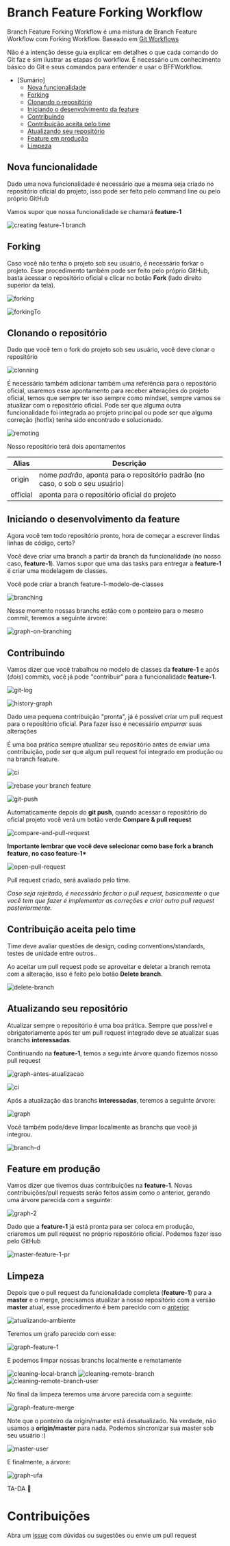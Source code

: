 # Branch Feature Forking Workflow

Branch Feature Forking Workflow é uma mistura de Branch Feature Workflow com Forking Workflow.
Baseado em [Git Workflows](https://www.atlassian.com/git/tutorials/comparing-workflows/gitflow-workflow/)

Não é a intenção desse guia explicar em detalhes o que cada comando do Git faz e sim ilustrar as etapas do workflow.
É necessário um conhecimento básico do Git e seus comandos para entender e usar o BFFWorkflow. 

* [Sumário]
  * [Nova funcionalidade](#nova-funcionalidade)
  * [Forking](#forking)
  * [Clonando o repositório](#clonando-o-repositório)
  * [Iniciando o desenvolvimento da feature](#iniciando-o-desenvolvimento-da-feature)
  * [Contribuindo](#contribuindo)
  * [Contribuição aceita pelo time](#contribuição-aceita-pelo-time)
  * [Atualizando seu repositório](#atualizando-seu-repositório)
  * [Feature em produção](#feature-em-produção)
  * [Limpeza](#limpeza)
  
## Nova funcionalidade

Dado uma nova funcionalidade é necessário que a mesma seja criado no repositório oficial do projeto, isso pode ser feito pelo command line ou pelo próprio GitHub

Vamos supor que nossa funcionalidade se chamará __feature-1__

![creating feature-1 branch](https://raw.githubusercontent.com/minutoseguros/branch-feature-forking-workflow/master/images/1-creating-branch-github.png)

## Forking

Caso você não tenha o projeto sob seu usuário, é necessário forkar o projeto.
Esse procedimento também pode ser feito pelo próprio GitHub, basta acessar o repositório oficial e clicar no botão __Fork__ (lado direito superior da tela).

![forking](https://raw.githubusercontent.com/minutoseguros/branch-feature-forking-workflow/master/images/2-forking-button.png)

![forkingTo](https://raw.githubusercontent.com/minutoseguros/branch-feature-forking-workflow/master/images/3-forking-to.png)

## Clonando o repositório

Dado que você tem o fork do projeto sob seu usuário, você deve clonar o repositório

![clonning](https://raw.githubusercontent.com/minutoseguros/branch-feature-forking-workflow/master/images/4-cloning-commandline.png)

É necessário também adicionar também uma referência para o repositório oficial, usaremos esse apontamento para receber alterações do projeto oficial, temos que sempre ter isso sempre como mindset, sempre vamos se atualizar com o repositório oficial. Pode ser que alguma outra funcionalidade foi integrada ao projeto principal ou pode ser que alguma correção (hotfix) tenha sido encontrado e solucionado.

![remoting](https://raw.githubusercontent.com/minutoseguros/branch-feature-forking-workflow/master/images/5-remote-add-official.png)

Nosso repositório terá dois apontamentos

Alias | Descrição
------------ | -------------
origin | nome *padrão*, aponta para o repositório padrão (no caso, o sob o seu usuário)
official | aponta para o repositório oficial do projeto

## Iniciando o desenvolvimento da feature

Agora você tem todo repositório pronto, hora de começar a escrever lindas linhas de código, certo?

Você deve criar uma branch a partir da branch da funcionalidade (no nosso caso, __feature-1__).
Vamos supor que uma das tasks para entregar a __feature-1__ é criar uma modelagem de classes. 

Você pode criar a branch feature-1-modelo-de-classes

![branching](https://raw.githubusercontent.com/minutoseguros/branch-feature-forking-workflow/master/images/6-creating-branch-feature.png)

Nesse momento nossas branchs estão com o ponteiro para o mesmo commit, teremos a seguinte árvore: 

![graph-on-branching](https://raw.githubusercontent.com/minutoseguros/branch-feature-forking-workflow/master/images/7-graph-after-branch-feature-created.png)

## Contribuindo

Vamos dizer que você trabalhou no modelo de classes da __feature-1__ e após (*dois*) commits, você já pode "contribuir" para a funcionalidade __feature-1__.

![git-log](https://raw.githubusercontent.com/minutoseguros/branch-feature-forking-workflow/master/images/8-git-log.png)

![history-graph](https://raw.githubusercontent.com/minutoseguros/branch-feature-forking-workflow/master/images/9-graph-after-commitin.png)

Dado uma pequena contribuição "pronta", já é possível criar um pull request para o repositório oficial. 
Para fazer isso é necessário *empurrar* suas alterações

É uma boa prática sempre atualizar seu repositório antes de enviar uma contribuição, pode ser que algum pull request foi integrado em produção ou na branch feature.

![ci](https://raw.githubusercontent.com/minutoseguros/branch-feature-forking-workflow/master/images/15-updated-local-repository.png)

![rebase your branch feature](https://raw.githubusercontent.com/minutoseguros/branch-feature-forking-workflow/master/images/28-contribuindo-rebase-before-pushing.png)

![git-push](https://raw.githubusercontent.com/minutoseguros/branch-feature-forking-workflow/master/images/10-pushing-feature-commits.png)

Automaticamente depois do __git push__, quando acessar o repositório do oficial projeto você verá um botão verde __Compare & pull request__

![compare-and-pull-request](https://raw.githubusercontent.com/minutoseguros/branch-feature-forking-workflow/master/images/11-compare-and-pull-request.png)

__Importante lembrar que você deve selecionar como base fork a branch feature, no caso feature-1*__

![open-pull-request](https://raw.githubusercontent.com/minutoseguros/branch-feature-forking-workflow/master/images/12-open-pull-request.png)

Pull request criado, será avaliado pelo time.

*Caso seja rejeitado, é necessário fechar o pull request, basicamente o que você tem que fazer é implementar as correções e criar outro pull request posteriormente.*

## Contribuição aceita pelo time

Time deve avaliar questões de design, coding conventions/standards, testes de unidade entre outros..

Ao aceitar um pull request pode se aproveitar e deletar a branch remota com a alteração, isso é feito pelo botão __Delete branch__.

![delete-branch](https://raw.githubusercontent.com/minutoseguros/branch-feature-forking-workflow/master/images/13-pull-request-acepted-delete-branch.png)

## Atualizando seu repositório

Atualizar sempre o repositório é uma boa prática.
Sempre que possível e obrigatoriamente após ter um pull request integrado deve se atualizar suas branchs __interessadas__.

Continuando na __feature-1__, temos a seguinte árvore quando fizemos nosso pull request

![graph-antes-atualizacao](https://raw.githubusercontent.com/minutoseguros/branch-feature-forking-workflow/master/images/14-graph-feature-commited.png)

![ci](https://raw.githubusercontent.com/minutoseguros/branch-feature-forking-workflow/master/images/15-updated-local-repository.png)

Após a atualização das branchs __interessadas__, teremos a seguinte árvore:

![graph](https://raw.githubusercontent.com/minutoseguros/branch-feature-forking-workflow/master/images/16-graph-local-repository-updated.png)

Você também pode/deve limpar localmente as branchs que você já integrou.

![branch-d](https://raw.githubusercontent.com/minutoseguros/branch-feature-forking-workflow/master/images/17-cleaning-delete-local-branch.png)

## Feature em produção

Vamos dizer que tivemos duas contribuições na __feature-1__.
Novas contribuições/pull requests serão feitos assim como o anterior, gerando uma árvore parecida com a seguinte:

![graph-2](https://raw.githubusercontent.com/minutoseguros/branch-feature-forking-workflow/master/images/18-graph-feature-in-production.png)

Dado que a __feature-1__ já está pronta para ser coloca em produção, criaremos um pull request no próprio repositório oficial. Podemos fazer isso pelo GitHub

![master-feature-1-pr](https://raw.githubusercontent.com/minutoseguros/branch-feature-forking-workflow/master/images/19-compare-and-pull-request.png)

## Limpeza

Depois que o pull request da funcionalidade completa (__feature-1__) para a __master__ e o merge, precisamos atualizar a nosso repositório com a versão __master__ atual, esse procedimento é bem parecido com o [anterior](#atualizando-seu-repositório)

![atualizando-ambiente](https://raw.githubusercontent.com/minutoseguros/branch-feature-forking-workflow/master/images/20-cleaning-remote-prune.png)

Teremos um grafo parecido com esse: 

![graph-feature-1](https://raw.githubusercontent.com/minutoseguros/branch-feature-forking-workflow/master/images/21-merge-with-master.png)

E podemos limpar nossas branchs localmente e remotamente

![cleaning-local-branch](https://raw.githubusercontent.com/minutoseguros/branch-feature-forking-workflow/master/images/22-delete-local-feature.png)
![cleaning-remote-branch](https://raw.githubusercontent.com/minutoseguros/branch-feature-forking-workflow/master/images/23-prune-remote-official.png)
![cleaning-remote-branch-user](https://raw.githubusercontent.com/minutoseguros/branch-feature-forking-workflow/master/images/24-delete-remote-origin-feature.png)

No final da limpeza teremos uma árvore parecida com a seguinte:

![graph-feature-merge](https://raw.githubusercontent.com/minutoseguros/branch-feature-forking-workflow/master/images/25-graph-almost-done.png)

Note que o ponteiro da origin/master está desatualizado.
Na verdade, não usamos a __origin/master__ para nada. 
Podemos sincronizar sua master sob seu usuário :)

![master-user](https://raw.githubusercontent.com/minutoseguros/branch-feature-forking-workflow/master/images/26-pushing-master-origin.png)

E finalmente, a árvore:

![graph-ufa](https://raw.githubusercontent.com/minutoseguros/branch-feature-forking-workflow/master/images/27-graph-done.png)

TA-DA :tada:

# Contribuições

Abra um [issue](https://github.com/minutoseguros/branch-feature-forking-workflow/issues/new) com dúvidas ou sugestões ou envie um pull request 
